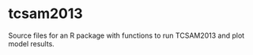 tcsam2013
=========

Source files for an R package with functions to run TCSAM2013 and plot model results.
